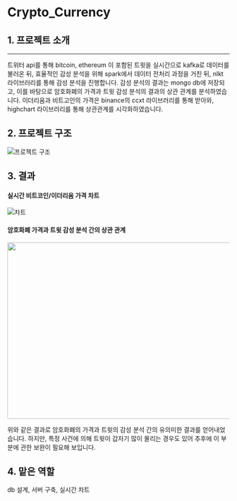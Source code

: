 # Crypto_Currency


## 1. 프로젝트 소개
-----------------
트위터 api를 통해 bitcoin, ethereum 이 포함된 트윗을 실시간으로 kafka로 데이터를 불러온 뒤, 효율적인 감성 분석을 위해 spark에서 데이터 전처리 과정을 거친 뒤, nlkt 라이브러리를 통해 감성 분석을 진행합니다. 감성 분석의 결과는 mongo db에 저장되고, 이를 바탕으로 암호화폐의 가격과 트윗 감성 분석의 결과의 상관 관계를 분석하였습니다.
이더리움과 비트고인의 가격은 binance의 ccxt 라이브러리를 통해 받아와, highchart 라이브러리를 통해 상관관계를 시각화하였습니다.

## 2. 프로젝트 구조
![프로젝트 구조](https://user-images.githubusercontent.com/47740690/127730925-b4fd7664-9e6b-4fb9-9a33-b4b2dcd0221b.PNG)

## 3. 결과

#### 실시간 비트코인/이더리움 가격 차트

![차트](https://user-images.githubusercontent.com/47740690/127730955-9e36b570-4857-4990-86fa-90a54930260a.PNG)

#### 암호화폐 가격과 트윗 감성 분석 간의 상관 관계
<img src="https://user-images.githubusercontent.com/47740690/127730871-e4898b01-be1a-45a5-a13b-d567d885c65f.PNG" width="700" height="400" >

위와 같은 결과로 암호화폐의 가격과 트윗의 감성 분석 간의 유의미한 결과를 얻어내었습니다. 하지만, 특정 사건에 의해 트윗이 갑자기 많이 몰리는 경우도 있어 추후에 이 부분에 관한 보완이 필요해 보입니다.

## 4. 맡은 역할
db 설계, 서버 구축, 실시간 차트 
